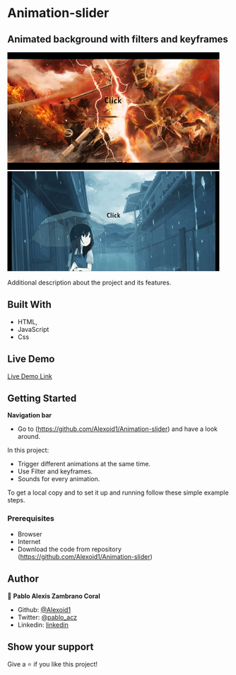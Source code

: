 # Animation-slider

## Animated background with filters and keyframes




![screenshot](./imagenes/CssSaturation.gif)
![screenshot](./imagenes/Rain.gif)

Additional description about the project and its features.

## Built With

- HTML,
- JavaScript
- Css

## Live Demo

[Live Demo Link](alexoid1.github.io/animation-slider/)


## Getting Started

**Navigation bar**
- Go to (https://github.com/Alexoid1/Animation-slider) and have a look around. 




In this project:

- Trigger different animations at the same time.
- Use Filter and keyframes.
- Sounds for every animation.




To get a local copy  and to set it up and running follow these simple example steps.

### Prerequisites

- Browser
- Internet
- Download the code from repository (https://github.com/Alexoid1/Animation-slider)


## Author

👤 **Pablo Alexis Zambrano Coral**

- Github: [@Alexoid1](https://github.com/Alexoid1)
- Twitter: [@pablo_acz](https://twitter.com/pablo_acz)
- Linkedin: [linkedin](https://www.linkedin.com/in/pablo-alexis-zambrano-coral-7a614a189/)



## Show your support

Give a ⭐️ if you like this project!
